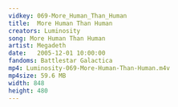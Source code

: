 ```yaml
---
vidkey: 069-More_Human_Than_Human
title:  More Human Than Human
creators: Luminosity
song: More Human Than Human
artist: Megadeth
date:   2005-12-01 10:00:00
fandoms: Battlestar Galactica
mp4: Luminosity-069-More-Human-Than-Human.m4v
mp4size: 59.6 MB
width: 848
height: 480
---
```



  